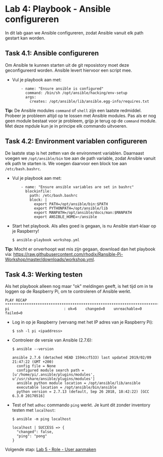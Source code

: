 # Lab 4: Playbook - Ansible configureren
In dit lab gaan we Ansible configureren, zodat Ansible vanuit elk path gestart kan worden.

## Task 4.1: Ansible configureren
Om Ansible te kunnen starten uit de git reposistory moet deze geconfigureerd worden. Ansible levert hiervoor een script mee.
  
* Vul je playbook aan met:

  ```
      - name: "Ensure ansible is configured"
        command: /bin/sh /opt/ansible/hacking/env-setup
        args:
          creates: /opt/ansible/lib/ansible.egg-info/requires.txt
  ```

**Tip:** De Ansible modules ``command`` of ``shell`` zijn een laatste redmiddel. Probeer je probleem altijd op te lossen met Ansible modules. Pas als er nog geen module bestaat voor je probleem, grijp je terug op de ``command`` module. Met deze mpdule kun je in principe elk commando uitvoeren.

## Task 4.2: Environment variablen configureren
De laatste stap is het zetten van de environment variablen. Daarnaast voegen we ``/opt/ansible/bin`` toe aan de path variable, zodat Ansible vanuit elk path te starten is. We voegen daarvoor een block toe aan ``/etc/bash.bashrc``.

* Vul je playbook aan met:

  ```
      - name: "Ensure ansible variables are set in bashrc"
        blockinfile:
          path: /etc/bash.bashrc
          block: |
            export PATH=/opt/ansible/bin:$PATH
            export PYTHONPATH=/opt/ansible/lib
            export MANPATH=/opt/ansible/docs/man:$MANPATH
            export ANSIBLE_HOME=~/ansible
  ```

* Start het playbook. Als alles goed is gegaan, is nu Ansible start-klaar op je Raspberry!

  ``$ ansible-playbook workshop.yml``

**Tip:** Mocht er onverhoopt wat mis zijn gegaan, download dan het playbook via: https://raw.githubusercontent.com/rhodix/Ransible-Pi-Workshop/master/downloads/workshop.yml.

## Task 4.3: Werking testen
Als het playbook alleen nog maar "ok" meldingen geeft, is het tijd om in te loggen op de Raspberry Pi, om te controleren of Ansible werkt.

```
PLAY RECAP ****************************************************************************************************************************
pi                         : ok=6    changed=0    unreachable=0    failed=0
```

* Log in op je Raspberry (vervang met het IP adres van je Raspberry Pi):

  ``$ ssh -l pi <ipaddress>``
  
* Controleer de versie van Ansible (2.7.6):

  ``$ ansible --version``
  
  ```
  ansible 2.7.6 (detached HEAD 1594ccf533) last updated 2019/02/09 21:47:22 (GMT +200)
    config file = None
    configured module search path = [u'/home/pi/.ansible/plugins/modules', u'/usr/share/ansible/plugins/modules']
    ansible python module location = /opt/ansible/lib/ansible
    executable location = /opt/ansible/bin/ansible
    python version = 2.7.13 (default, Sep 26 2018, 18:42:22) [GCC 6.3.0 20170516]
  ```

* Test of het ``adhoc`` commando ``ping`` werkt. Je kunt dit zonder inventory testen met ``localhost``:

  ``$ ansible -m ping localhost``
  
  ```
  localhost | SUCCESS => {
    "changed": false,
    "ping": "pong"
  }
  ```
  
   
Volgende stap: [Lab 5 - Role - User aanmaken](/labs/05_NL_role_user.md)

